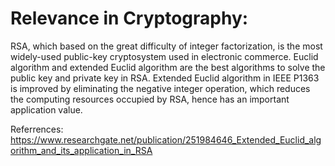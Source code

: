 # Relevance in Cryptography:
RSA, which based on the great difficulty of integer factorization, is the most widely-used public-key cryptosystem used in electronic commerce. Euclid algorithm and extended Euclid algorithm are the best algorithms to solve the public key and private key in RSA. Extended Euclid algorithm in IEEE P1363 is improved by eliminating the negative integer operation, which reduces the computing resources occupied by RSA, hence has an important application value.

Referrences:
https://www.researchgate.net/publication/251984646_Extended_Euclid_algorithm_and_its_application_in_RSA
